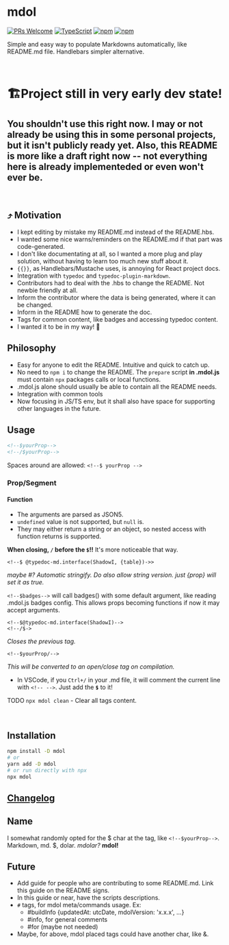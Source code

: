 # mdol

[![PRs Welcome](https://img.shields.io/badge/PRs-welcome-brightgreen.svg?style=flat-square)](http://makeapullrequest.com)
[![TypeScript](https://badgen.net/npm/types/env-var)](http://www.typescriptlang.org/)
[![npm](https://img.shields.io/npm/v/mdol)](https://www.npmjs.com/package/mdol)
[![npm](https://img.shields.io/npm/dw/mdol)](https://www.npmjs.com/package/mdol)

Simple and easy way to populate Markdowns automatically, like README.md file. Handlebars simpler alternative.

<br/>

# 🏗️Project still in very early dev state!

## **You shouldn't use this right now. I may or not already be using this in some personal projects, but it isn't publicly ready yet. Also, this README is more like a draft right now -- not everything here is already implementeded or even won't ever be.**

<br/>


## ⤴️ Motivation
* I kept editing by mistake my README.md instead of the README.hbs.
* I wanted some nice warns/reminders on the README.md if that part was code-generated.
* I don't like documentating at all, so I wanted a more plug and play solution, without having to learn too much new stuff about it.
* `{{}}`, as Handlebars/Mustache uses, is annoying for React project docs.
* Integration with `typedoc` and `typedoc-plugin-markdown`.
* Contributors had to deal with the .hbs to change the README. Not newbie friendly at all.
* Inform the contributor where the data is being generated, where it can be changed.
* Inform in the README how to generate the doc.
* Tags for common content, like badges and accessing typedoc content.
* I wanted it to be in my way! 🤠

## Philosophy
* Easy for anyone to edit the README. Intuitive and quick to catch up.
* No need to `npm i` to change the README. The `prepare` script **in .mdol.js** must contain `npx` packages calls or local functions.
* .mdol.js alone should usually be able to contain all the README needs.
* Integration with common tools
* Now focusing in JS/TS env, but it shall also have space for supporting other languages in the future.

## Usage
```md
<!--$yourProp-->
<!--/$yourProp-->
```

Spaces around are allowed: `<!--$ yourProp -->`

### Prop/Segment
#### Function
* The arguments are parsed as JSON5.
* `undefined` value is not supported, but `null` is.
* They may either return a string or an object, so nested access with function returns is supported.

**When closing, `/` before the `$`!!** It's more noticeable that way.

```
<!--$ @typedoc-md.interface(ShadowI, {table})->>
```
*maybe #? Automatic stringify. Do also allow string version.*
*just {prop} will set it as true.*

`<!--$badges-->` will call badges() with some default argument, like reading .mdol.js badges config. This allows props becoming functions if now it may accept arguments.

```
<!--$@typedoc-md.interface(ShadowI)-->
<!--/$->
```
*Closes the previous tag.*
```
<!--$yourProp/-->
```
*This will be converted to an open/close tag on compilation.*

* In VSCode, if you `Ctrl+/` in your .md file, it will comment the current line with `<!-- -->`. Just add the **`$`** to it!

<!--$ @typedoc-md.interface -->
TODO `npx mdol clean` - Clear all tags content.


<br/>

## Installation
```bash
npm install -D mdol
# or
yarn add -D mdol
# or run directly with npx
npx mdol
```

## [Changelog](CHANGELOG.md)

## Name
I somewhat randomly opted for the $ char at the tag, like `<!--$yourProp-->`.
Markdown, md. $, dolar. *mdolar?* **mdol!**

## Future
* Add guide for people who are contributing to some README.md.
Link this guide on the README signs.
* In this guide or near, have the scripts descriptions.
* `#` tags, for mdol meta/commands usage. Ex:
  * #buildInfo {updatedAt: utcDate, mdolVersion: 'x.x.x', ...}
  * #info, for general comments
  * #for (maybe not needed)
* Maybe, for above, mdol placed tags could have another char, like &.